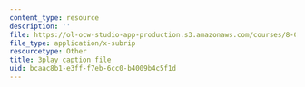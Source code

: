 ```yaml
---
content_type: resource
description: ''
file: https://ol-ocw-studio-app-production.s3.amazonaws.com/courses/8-04-quantum-physics-i-spring-2016/bcaac8b1e3fff7eb6cc0b4009b4c5f1d_x_ngaeI00qU.srt
file_type: application/x-subrip
resourcetype: Other
title: 3play caption file
uid: bcaac8b1-e3ff-f7eb-6cc0-b4009b4c5f1d
---
```

